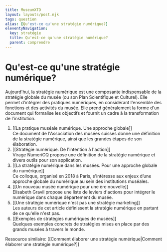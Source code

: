 ```yaml
---
title: MuseumXTD
layout: layouts/post.njk
tags: question
alias: [Qu'est-ce qu'une stratégie numérique?]
eleventyNavigation:
  key: stratégie
  title: Qu'est-ce qu'une stratégie numérique?
  parent: comprendre
---
```

# **Qu'est-ce qu'une stratégie numérique?**  
Aujourd'hui, la stratégie numérique est une composante indispensable de la stratégie globale du musée (ou son Plan Scientifique et Culturel). Elle permet d'intégrer des pratiques numériques, en considérant l'ensemble des fonctions et des activités du musée.
Elle prend généralement la forme d'un document qui formalise les objectifs et fournit un cadre à la transformation de l'institution. 

1. [[La pratique muséale numérique. Une approche globale]]  
   Ce document de l'Association des musées suisses donne une définition de la stratégie numérique, ainsi que les grandes étapes de son élaboration.  
2. [[Stratégie numérique. De l'intention à l'action]]   
   Virage NumeriCQ propose une définition de la stratégie numérique et divers outils pour son application. 
3. [[La stratégie numérique dans les musées. Pour une approche globale du numérique]]  
   Ce colloque, organisé en 2018 à Paris, s'intéresse aux enjeux d’une approche globale du numérique au sein des institutions muséales.  
4. [[Un nouveau musée numérique pour une ère nouvelle]]  
   Elisabeth Gravil propose une liste de leviers d'actions pour intégrer le numérique dans chaque département du musée.  
5. [[Une stratégie numérique n'est pas une stratégie marketing]]  
   Les auteurs de cet article définissent la stratégie numérique en partant de ce qu'elle n'est pas. 
6. [[Exemples de stratégies numériques de musées]]  
   Quelques exemples concrets de stratégies mises en place par des grands musées à travers le monde. 


Ressource similaire: [[Comment élaborer une stratégie numérique|Comment élaborer une stratégie numérique?]]  

